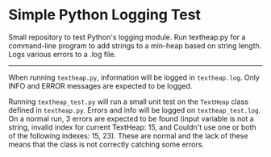# Simple Python Logging Test

Small repository to test Python's logging module. Run textheap.py for a command-line program to add strings to a min-heap based on string length. Logs various errors to a .log file.

- - -

When running `textheap.py`, information will be logged in `textheap.log`. Only INFO and ERROR messages are expected to be logged.

Running `textheap_test.py` will run a small unit test on the `TextHeap` class defined in `textheap.py`. Errors and info will be logged on `textheap_test.log`. On a normal run, 3 errors are expected to be found (input variable is not a string, invalid index for current TextHeap: 15, and Couldn't use one or both of the following indexes: 15, 23). These are normal and the lack of these means that the class is not correctly catching some errors.
